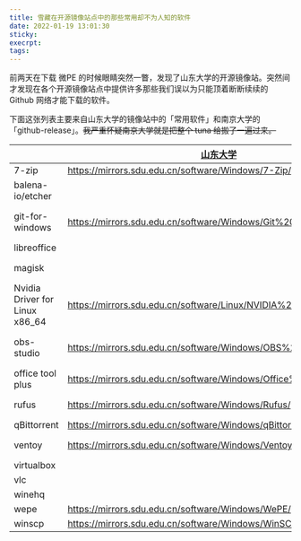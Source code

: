 ```yaml
---
title: 雪藏在开源镜像站点中的那些常用却不为人知的软件
date: 2022-01-19 13:01:30
sticky:
execrpt:
tags:
---
```


前两天在下载 微PE 的时候眼睛突然一瞥，发现了山东大学的开源镜像站。突然间才发现在各个开源镜像站点中提供许多那些我们误以为只能顶着断断续续的 Github  网络才能下载的软件。

下面这张列表主要来自山东大学的镜像站中的「常用软件」和南京大学的「github-release」。~~我严重怀疑南京大学就是把整个 tuna 给搬了一遍过来。~~

|                                | [山东大学](https://mirrors.sdu.edu.cn)                       | [南京大学](https://mirrors.nju.edu.cn)                       | [清华大学](https://mirrors.tuna.tsinghua.edu.cn)             |
| ------------------------------ | ------------------------------------------------------------ | ------------------------------------------------------------ | ------------------------------------------------------------ |
| 7-zip                          | https://mirrors.sdu.edu.cn/software/Windows/7-Zip/           |                                                              |                                                              |
| balena-io/etcher               |                                                              | https://mirrors.nju.edu.cn/github-release/balena-io/etcher/LatestRelease/ | https://mirrors.tuna.tsinghua.edu.cn/github-release/balena-io/etcher/LatestRelease/ |
| git-for-windows                | https://mirrors.sdu.edu.cn/software/Windows/Git%20for%20Windows/ | https://mirrors.nju.edu.cn/github-release/git-for-windows/git/LatestRelease/ | https://mirrors.tuna.tsinghua.edu.cn/github-release/git-for-windows/git/LatestRelease/ |
| libreoffice                    |                                                              |                                                              | https://mirrors.tuna.tsinghua.edu.cn/libreoffice/libreoffice/ |
| magisk                         |                                                              | https://mirrors.nju.edu.cn/github-release/topjohnwu/Magisk/LatestRelease/ | https://mirrors.tuna.tsinghua.edu.cn/github-release/topjohnwu/Magisk/LatestRelease/ |
| Nvidia Driver for Linux x86_64 | https://mirrors.sdu.edu.cn/software/Linux/NVIDIA%20Drivers/  |                                                              |                                                              |
| obs-studio                     | https://mirrors.sdu.edu.cn/software/Windows/OBS%20Studio/    | https://mirrors.nju.edu.cn/github-release/obsproject/obs-studio/LatestRelease/ | https://mirrors.tuna.tsinghua.edu.cn/github-release/obsproject/obs-studio/LatestRelease/ |
| office tool plus               | https://mirrors.sdu.edu.cn/software/Windows/Office%20Tool%20Plus/ |                                                              |                                                              |
| rufus                          | https://mirrors.sdu.edu.cn/software/Windows/Rufus/           | https://mirrors.nju.edu.cn/github-release/pbatard/rufus/LatestRelease/ |                                                              |
| qBittorrent                    | https://mirrors.sdu.edu.cn/software/Windows/qBittorrent/     |                                                              |                                                              |
| ventoy                         | https://mirrors.sdu.edu.cn/software/Windows/Ventoy/          | https://mirrors.nju.edu.cn/github-release/ventoy/Ventoy/LatestRelease/ |                                                              |
| virtualbox                     |                                                              | https://mirrors.nju.edu.cn/virtualbox/                       | https://mirrors.tuna.tsinghua.edu.cn/virtualbox/             |
| vlc                            |                                                              | https://mirrors.nju.edu.cn/videolan-ftp/                     | https://mirrors.tuna.tsinghua.edu.cn/videolan-ftp/           |
| winehq                         |                                                              | https://mirrors.nju.edu.cn/winehq/                           | https://mirrors.bfsu.edu.cn/winehq/                          |
| wepe                           | https://mirrors.sdu.edu.cn/software/Windows/WePE/            |                                                              |                                                              |
| winscp                         | https://mirrors.sdu.edu.cn/software/Windows/WinSCP/          |                                                              |                                                              |

